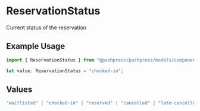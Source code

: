 # ReservationStatus

Current status of the reservation

## Example Usage

```typescript
import { ReservationStatus } from "@pushpress/pushpress/models/components";

let value: ReservationStatus = "checked-in";
```

## Values

```typescript
"waitlisted" | "checked-in" | "reserved" | "cancelled" | "late-cancelled"
```